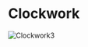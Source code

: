# Clockwork
![Clockwork3](https://user-images.githubusercontent.com/67761888/132416674-75773d8b-3dde-464f-a864-141fcf26c102.png)

